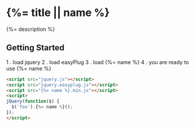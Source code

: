# {%= title || name %}

{%= description %}

## Getting Started

1 . load jquery
2 . load easyPlug
3 . load {%= name %}
4 . you are ready to use {%= name %}

```html
<script src="jquery.js"></script>
<script src="jquery.easyplug.js"></script>
<script src="{%= name %}.min.js"></script>
<script>
jQuery(function($) {
  $('foo').{%= name %}();
});
</script>
```